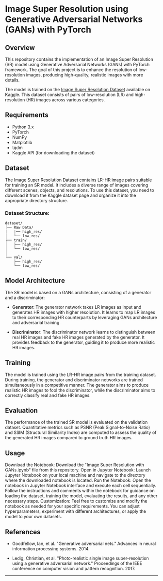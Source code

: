 # Image Super Resolution using Generative Adversarial Networks (GANs) with PyTorch

## Overview

This repository contains the implementation of an Image Super Resolution (SR) model using Generative Adversarial Networks (GANs) with PyTorch framework. The goal of this project is to enhance the resolution of low-resolution images, producing high-quality, realistic images with more details.

The model is trained on the [Image Super Resolution Dataset](https://www.kaggle.com/datasets/adityachandrasekhar/image-super-resolution) available on Kaggle. This dataset consists of pairs of low-resolution (LR) and high-resolution (HR) images across various categories.

## Requirements

- Python 3.x
- PyTorch
- NumPy
- Matplotlib
- tqdm
- Kaggle API (for downloading the dataset)

## Dataset

The Image Super Resolution Dataset contains LR-HR image pairs suitable for training an SR model. It includes a diverse range of images covering different scenes, objects, and resolutions. To use this dataset, you need to download it from the Kaggle dataset page and organize it into the appropriate directory structure.

### Dataset Structure:

```
dataset/
│── Raw Data/
|   |── high_res/
│   └── low_res/
├── train/
│   ├── high_res/
│   └── low_res/
│
└── val/
    ├── high_res/
    └── low_res/
```

## Model Architecture

The SR model is based on a GANs architecture, consisting of a generator and a discriminator:

- **Generator**: The generator network takes LR images as input and generates HR images with higher resolution. It learns to map LR images to their corresponding HR counterparts by leveraging GANs architecture and adversarial training.

- **Discriminator**: The discriminator network learns to distinguish between real HR images and fake HR images generated by the generator. It provides feedback to the generator, guiding it to produce more realistic HR images.

## Training

The model is trained using the LR-HR image pairs from the training dataset. During training, the generator and discriminator networks are trained simultaneously in a competitive manner. The generator aims to produce realistic HR images to fool the discriminator, while the discriminator aims to correctly classify real and fake HR images.

## Evaluation

The performance of the trained SR model is evaluated on the validation dataset. Quantitative metrics such as PSNR (Peak Signal-to-Noise Ratio) and SSIM (Structural Similarity Index) are computed to assess the quality of the generated HR images compared to ground truth HR images.

## Usage

Download the Notebook: Download the "Image Super Resolution with GANs.ipynb" file from this repository.
Open in Jupyter Notebook: Launch Jupyter Notebook on your local machine and navigate to the directory where the downloaded notebook is located.
Run the Notebook: Open the notebook in Jupyter Notebook interface and execute each cell sequentially. Follow the instructions and comments within the notebook for guidance on loading the dataset, training the model, evaluating the results, and any other necessary steps.
Customization: Feel free to customize and modify the notebook as needed for your specific requirements. You can adjust hyperparameters, experiment with different architectures, or apply the model to your own datasets.

## References

- Goodfellow, Ian, et al. "Generative adversarial nets." Advances in neural information processing systems. 2014.

- Ledig, Christian, et al. "Photo-realistic single image super-resolution using a generative adversarial network." Proceedings of the IEEE conference on computer vision and pattern recognition. 2017.


---


